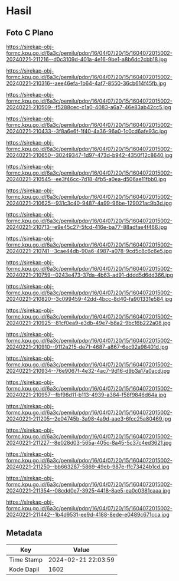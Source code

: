 # Hasil

## Foto C Plano

https://sirekap-obj-formc.kpu.go.id/6a3c/pemilu/pdpr/16/04/07/20/15/1604072015002-20240221-211216--d0c3109d-401a-4e16-9be1-a8b6dc2cbb18.jpg

https://sirekap-obj-formc.kpu.go.id/6a3c/pemilu/pdpr/16/04/07/20/15/1604072015002-20240221-210316--aee46efa-1b64-4af7-8550-36cb614f45fb.jpg

https://sirekap-obj-formc.kpu.go.id/6a3c/pemilu/pdpr/16/04/07/20/15/1604072015002-20240221-210509--f5288cec-c1a0-4083-a6a7-46e83ab42cc5.jpg

https://sirekap-obj-formc.kpu.go.id/6a3c/pemilu/pdpr/16/04/07/20/15/1604072015002-20240221-210433--3f8a6e6f-1f40-4a36-96a0-1c0cd6afe93c.jpg

https://sirekap-obj-formc.kpu.go.id/6a3c/pemilu/pdpr/16/04/07/20/15/1604072015002-20240221-210650--30249347-1d97-473d-b942-4350f12c8640.jpg

https://sirekap-obj-formc.kpu.go.id/6a3c/pemilu/pdpr/16/04/07/20/15/1604072015002-20240221-210545--ee3f46cc-7d18-4fb5-a0ea-d506ae11fbb0.jpg

https://sirekap-obj-formc.kpu.go.id/6a3c/pemilu/pdpr/16/04/07/20/15/1604072015002-20240221-210625--931c3c40-9487-4a99-96be-129021ac9b3d.jpg

https://sirekap-obj-formc.kpu.go.id/6a3c/pemilu/pdpr/16/04/07/20/15/1604072015002-20240221-210713--e9e45c27-5fcd-416e-ba77-88adfae4f466.jpg

https://sirekap-obj-formc.kpu.go.id/6a3c/pemilu/pdpr/16/04/07/20/15/1604072015002-20240221-210741--3cae44db-90a6-4987-a078-9cd5c8c6c6e5.jpg

https://sirekap-obj-formc.kpu.go.id/6a3c/pemilu/pdpr/16/04/07/20/15/1604072015002-20240221-210759--0243e473-37da-4b63-ad91-dddd5d6dd366.jpg

https://sirekap-obj-formc.kpu.go.id/6a3c/pemilu/pdpr/16/04/07/20/15/1604072015002-20240221-210820--3c099459-42dd-4bcc-8d40-fa901331e584.jpg

https://sirekap-obj-formc.kpu.go.id/6a3c/pemilu/pdpr/16/04/07/20/15/1604072015002-20240221-210925--81cf0ea9-e3db-49e7-b8a2-9bc16b222a08.jpg

https://sirekap-obj-formc.kpu.go.id/6a3c/pemilu/pdpr/16/04/07/20/15/1604072015002-20240221-210910--9112a215-de71-4687-a867-6ec92a98401d.jpg

https://sirekap-obj-formc.kpu.go.id/6a3c/pemilu/pdpr/16/04/07/20/15/1604072015002-20240221-210934--76e9067f-4e32-4ac7-9d16-d9b3a17a0acd.jpg

https://sirekap-obj-formc.kpu.go.id/6a3c/pemilu/pdpr/16/04/07/20/15/1604072015002-20240221-210957--fbf98d11-b113-4939-a384-f58f9846d64a.jpg

https://sirekap-obj-formc.kpu.go.id/6a3c/pemilu/pdpr/16/04/07/20/15/1604072015002-20240221-211205--2e04745b-3a98-4a9d-aae3-6fcc25a80469.jpg

https://sirekap-obj-formc.kpu.go.id/6a3c/pemilu/pdpr/16/04/07/20/15/1604072015002-20240221-211227--8e028d03-565a-405c-8a45-5c37c4ed3621.jpg

https://sirekap-obj-formc.kpu.go.id/6a3c/pemilu/pdpr/16/04/07/20/15/1604072015002-20240221-211250--bb663287-5869-49eb-987e-ffc73424b1cd.jpg

https://sirekap-obj-formc.kpu.go.id/6a3c/pemilu/pdpr/16/04/07/20/15/1604072015002-20240221-211354--08cdd0e7-3925-4418-8ae5-ea0c0381caaa.jpg

https://sirekap-obj-formc.kpu.go.id/6a3c/pemilu/pdpr/16/04/07/20/15/1604072015002-20240221-211442--1b4d9531-ee9d-4188-8ede-e0489c671cca.jpg


## Metadata

| Key        | Value               |
| ---------- | ------------------- |
| Time Stamp | 2024-02-21 22:03:59 |
| Kode Dapil | 1602                |



